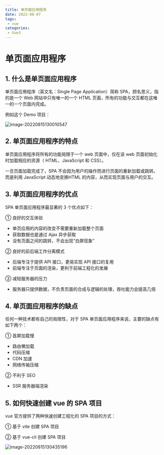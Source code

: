```yaml
---
title: 单页面应用程序
date: 2022-08-07
tags:
 - vue
categories:
 - Vue3
---
```


# 单页面应用程序

## **1. 什么是单页面应用程序**

单页面应用程序（英文名：Single Page Application）简称 SPA，顾名思义，指的是一个 Web 网站中只有唯一的一个 HTML 页面，所有的功能与交互都在这唯一的一个页面内完成。

例如这个 Demo 项目：

![image-20220815130010547](https://img-blog.csdnimg.cn/b5da6a26017b4f1d84a00f22782cd40b.png)

## 2. 单页面应用程序的特点

单页面应用程序将所有的功能局限于一个 web 页面中，仅在该 web 页面初始化时加载相应的资源（ HTML、JavaScript 和 CSS）。

一旦页面加载完成了，SPA 不会因为用户的操作而进行页面的重新加载或跳转。而是利用 JavaScript 动态地变换HTML 的内容，从而实现页面与用户的交互。



## 3. 单页面应用程序的优点

SPA 单页面应用程序最显著的 3 个优点如下：

① 良好的交互体验

- 单页应用的内容的改变不需要重新加载整个页面
- 获取数据也是通过 Ajax 异步获取
- 没有页面之间的跳转，不会出现“白屏现象”

② 良好的前后端工作分离模式

-  后端专注于提供 API 接口，更易实现 API 接口的复用
- 前端专注于页面的渲染，更利于前端工程化的发展

③ 减轻服务器的压力

- 服务器只提供数据，不负责页面的合成与逻辑的处理，吞吐能力会提高几倍



## 4. 单页面应用程序的缺点

任何一种技术都有自己的局限性，对于 SPA 单页面应用程序来说，主要的缺点有如下两个：

① 首屏加载慢

- 路由懒加载
- 代码压缩
- CDN 加速
- 网络传输压缩

② 不利于 SEO

- SSR 服务器端渲染



## 5. 如何快速创建 vue 的 SPA 项目

vue 官方提供了两种快速创建工程化的 SPA 项目的方式：

① 基于 vite 创建 SPA 项目

② 基于 vue-cli 创建 SPA 项目

![image-20220815130435196](https://img-blog.csdnimg.cn/d4d37a3e72464c9b83eaa05387a1fc73.png)